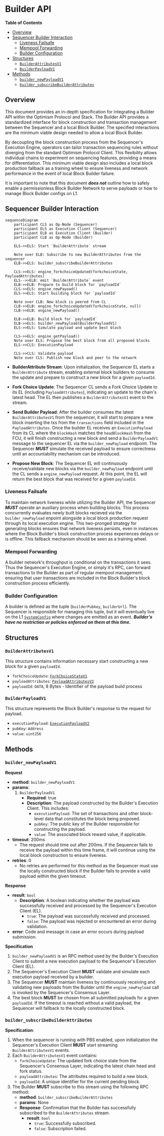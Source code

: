 # Builder API
<!-- START doctoc generated TOC please keep comment here to allow auto update -->
<!-- DON'T EDIT THIS SECTION, INSTEAD RE-RUN doctoc TO UPDATE -->
**Table of Contents**

- [Overview](#overview)
- [Sequencer Builder Interaction](#sequencer-builder-interaction)
  - [Liveness Failsafe](#liveness-failsafe)
  - [Mempool Forwarding](#mempool-forwarding)
  - [Builder Configuration](#builder-configuration)
- [Structures](#structures)
  - [`BuilderAttributesV1`](#builderattributesv1)
  - [`BuilderPayloadV1`](#builderpayloadv1)
- [Methods](#methods)
  - [`builder_newPayloadV1`](#builder_newpayloadV1)
  - [`builder_subscribeBuilderAttributes`](#builder_subscribebuilderattributes)

<!-- END doctoc generated TOC please keep comment here to allow auto update -->

## Overview

This document provides an in-depth specification for integrating a Builder API within the Optimism Protocol
and Stack. The Builder API provides a standardized interface for block construction and transaction management
between the Sequencer and a local Block Builder. The specified interactions are the minimum viable design
needed to allow a local Block Builder.

By decoupling the block construction process from the Sequencer's Execution Engine, operators can tailor transaction
sequencing rules without diverging from the standard Optimism Protocol Client. This flexibility allows individual chains
to experiment on sequencing features, providing a means for differentiation. This minimum viable design also includes
a local block production fallback as a training wheel to ensure liveness and network performance in the event of
local Block Builder failure.

It is important to note that this document ***does not*** outline how to safely enable a permissionless
Block Builder Network to serve payloads or how to manage Block Builder configs on L1.

## Sequencer Builder Interaction
```mermaid
sequenceDiagram
    participant CLS as Op-Node (Sequencer)
    participant ELS as Execution Client (Sequencer)
    participant ELB as Execution Client (Builder)
    participant CLB as Op-Node (Builder)

    ELS->>ELS: Start `BuilderAttribute` stream

    Note over ELB: Subscribe to new BuilderAttributes from the sequencer
    ELB->>ELS: builder_subscribeBuilderAttributes

    CLS->>ELS: engine_forkchoiceUpdated(forkchoiceState, PayloadAttributes)
    ELS-->>ELB: emit `BuilderAttribute` event
    ELB->>ELB: Prepare to build block for `payloadId`
    CLS->>ELS: engine_newPayoad()
    ELS->>ELS: Start building block for `payloadId`

    Note over CLB: New block is peered from CL
    CLB->>ELB: engine_forkchoiceUpdated(forkchoiceState, null)
    CLB->>ELB: engine_newPayload()

    ELB->>ELB: Build block for `payloadId`
    ELB->>ELS: builder_newPayload(BuilderPayloadV1)
    ELS->>ELS: Simulate payload and update best block

    CLS->>ELS: engine_getPayload()
    Note over ELS: Propose the best block from all proposed blocks
    ELS->>CLS: ExecutionPayload

    CLS->>CLS: Validate payload
    Note over CLS: Publish new block and peer to the network
```


- **BuilderAttribute Stream**: Upon initialization, the Sequencer EL starts a `BuilderAttribute` stream, enabling external block builders to consume the update and prepare to construct a new block for a given `payloadId`.

- **Fork Choice Update**: The Sequencer CL sends a Fork Choice Update to its EL (including `PayloadAttributes`), indicating an update to the chain's latest head. The EL then publishes a `BuilderAttributesV1` event to the stream.

- **Send Builder Payload**: After the builder consumes the latest `BuilderAttributesV1` from the sequencer, it will start to prepare a new block inserting the txs from the `transactions` field included in the `PayloadAttributes`. Once the builder EL receives an `ExecutionPayload` from its CL where the `blockHash` matches the `headBlockHash` from the FCU, it will finish constructing a new block and send a `BuilderPayloadV1` message to the sequencer EL via the `builder_newPayload` endpoint. The Sequencer ***MUST*** simulate the received payload to ensure correctness until an accountability mechanism can be introduced.

- **Propose New Block**: The Sequencer EL will continuously receive/validate new blocks via the `builder_newPayload` endpoint until the CL sends a `engine_newPayload` request. At this point, the EL will return the best block that was received for a given `payloadId`.


### Liveness Failsafe

To maintain network liveness while utilizing the Builder API, the Sequencer ***MUST*** operate an auxiliary process when building blocks. This process concurrently evaluates newly built blocks recieved via the `builder_newPayload` enpoint alongside a local block production request through its local execution engine. This two-pronged strategy for generating blocks ensures that network liveness persists, even in instances where the Block Builder's block construction process experiences delays or is offline. This fallback mechanism should be seen as a training wheel.

### Mempool Forwarding

A builder network's throughput is conditional on the transactions it sees. Thus the Sequencer's Execution Engine, or simply it's RPC, can forward transactions to the Builder as part of regular mempool management, ensuring that user transactions are included in the Block Builder's block construction process efficiently.

### Builder Configuration

A builder is defined as the tuple (`builderPubkey`, `builderUrl`). The Sequencer is responsible for managing this tuple, but it will eventually live on the L1 [`SystemConfig`](https://github.com/ethereum-optimism/specs/blob/main/specs/protocol/system-config.md)
where changes are emitted as an event. ***Builder's have no restriction or policies enforced on them at this time.***

## Structures

### `BuilderAttributesV1`
This structure contains information necessary start constructing a new block for a given `payloadId`.

- `forkChoiceUpdate`: [`ForkChoiceStateV1`](https://specs.optimism.io/protocol/exec-engine.html#engine_forkchoiceupdatedv3)
- `payloadAttributes`: [`PayloadAttributesV3`](https://specs.optimism.io/protocol/exec-engine.html#extended-payloadattributesv3)
- `payloadId`: `DATA`, 8 Bytes - Identifier of the payload build process

### `BuilderPayloadV1`

This structure represents the Block Builder's response to the request for payload.

- `executionPayload`: [`ExecutionPayloadV2`](https://github.com/ethereum/execution-apis/blob/main/src/engine/shanghai.md#executionpayloadv2)
- `pubKey`: `Address`
- `value`: `uint256` 


## Methods

### `builder_newPayloadV1`

**Request**

- **method**: `builder_newPayloadV1`
- **params**:
    1. `BuilderPayloadV1`
        - **Required**: true
        - **Description**: The payload constructed by the Builder's Execution Client. This includes:
          - `executionPayload`: The set of transactions and other block-level data that constitutes the block being proposed.
          - `pubKey`: The public key of the Builder responsible for constructing the payload.
          - `value`: The associated block reward value, if applicable.
- **timeout**: 200ms
    - The request should time out after 200ms. If the Sequencer fails to receive the payload within this time frame, it will continue using the local block construction to ensure liveness.
- **retries**: 0
    - No retries are performed for this method as the Sequencer must use the locally constructed block if the Builder fails to provide a valid payload within the given timeout.

**Response**

- **result**: `bool`
    - **Description**: A boolean indicating whether the payload was successfully received and processed by the Sequencer's Execution Client (EL).
        - `true`: The payload was successfully received and processed.
        - `false`: The payload was rejected or encountered an error during validation.
- **error**: Code and message in case an error occurs during payload submission.

**Specification**

1. `builder_newPayloadV1` is an RPC method used by the Builder's Execution Client to submit a new execution payload to the Sequencer's Execution Client (EL). 
2. The Sequencer's Execution Client **MUST** validate and simulate each execution payload received by a builder.
3. The Sequencer **MUST** maintain liveness by continuously receiving and validating new payloads from the Builder until the `engine_newPayload` call is invoked by the Sequencer's Consensus Layer.
4. The best block **MUST** be chosen from all submitted payloads for a given `payloadId`. If the timeout is reached without a valid payload, the Sequencer will fallback to the locally constructed block.


### `builder_subscribeBuilderAttributes`

**Specification**:

1. When the sequencer is running with PBS enabled, upon initialization the Sequencer's Execution Client **MUST** start streaming `BuilderAttributesV1` events.
2. Each `BuilderAttributesV1` event contains:
   - `forkChoiceUpdate`: The updated fork choice state from the Sequencer's Consensus Layer, indicating the latest chain head and fork status.
   - `payloadAttributes`: The attributes required to build a new block.
   - `payloadId`: A unique identifier for the current pending block.
3. The Builder **MUST** subscribe to this stream using the following RPC method:
    - **method**: `builder_subscribeBuilderAttributes`
    - **params**: None
    - **Response**: Confirmation that the Builder has successfully subscribed to the `BuilderAttributes` stream.
        - **result**: `bool`
            - `true`: Successfully subscribed.
            - `false`: Subscription failed.
